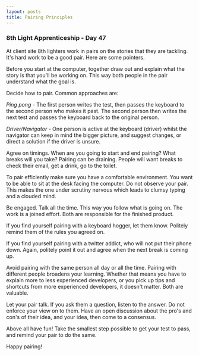 ```yaml
---
layout: posts
title: Pairing Principles
---
```

### 8th Light Apprenticeship - Day 47

At client site 8th lighters work in pairs on the stories that they are tackling. It's hard work to be a good pair. Here are some pointers.

<!--break--> 

Before you start at the computer, together draw out and explain what the story is that you'll be working on. This way both people in the pair understand what the goal is.

Decide how to pair. Common approaches are: 

_Ping pong_ - The first person writes the test, then passes the keyboard to the second person who  makes it past. The second person then writes the next test and passes the keyboard back to the original person. 

_Driver/Navigator_ - One person is active at the keyboard (driver) whilst the navigator can keep in mind the bigger picture, and suggest changes, or direct a solution if the driver is unsure.

Agree on timings. When are you going to start and end pairing? What breaks will you take? Pairing can be draining. People will want breaks to check their email, get a drink, go to the toilet.

To pair efficiently make sure you have a comfortable environment. You want to be able to sit at the desk facing the computer. Do not observe your pair. This makes the one under scrutiny nervous which leads to clumsy typing and a clouded mind.

Be engaged. Talk all the time. This way you follow what is going on. The work is a joined effort. Both are responsible for the finished product.

If you find yourself pairing with a keyboard hogger, let them know. Politely remind them of the rules you agreed on. 

If you find yourself pairing with a twitter addict, who will not put their phone down. Again, politely point it out and agree when the next break is coming up.

Avoid pairing with the same person all day or all the time. Pairing with different people broadens your learning. Whether that means you have to explain more to less experienced developers, or you pick up tips and shortcuts from more experienced developers, it doesn't matter. Both are valuable.

Let your pair talk. If you ask them a question, listen to the answer. Do not enforce your view on to them. Have an open discussion about the pro's and con's of their idea, and your idea, then come to a consensus. 

Above all have fun! Take the smallest step possible to get your test to pass, and remind your pair to do the same.

Happy pairing!


 



